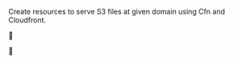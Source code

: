 Create resources to serve S3 files at given domain using Cfn and Cloudfront.

:small_red_triangle: 

:small_red_triangle_down:
